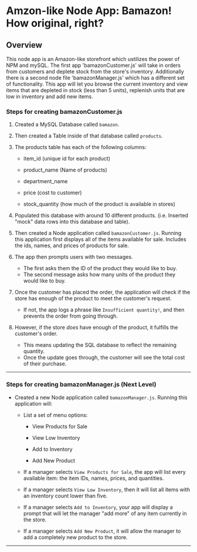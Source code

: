 # Amzon-like Node App: Bamazon! How original, right?

## Overview

This node app is an Amazon-like storefront which ustilizes the power of NPM and mySQL. The first app 'bamazonCustomer.js' will take in orders from customers and deplete stock from the store's inventory. Additionally there is a second node file 'bamazonManager.js' which has a different set of functionality. This app will let you browse the current inventory and view items that are depleted in stock (less than 5 units), replenish units that are low in inventory and add new items.

### Steps for creating bamazonCustomer.js

1. Created a MySQL Database called `bamazon`.

2. Then created a Table inside of that database called `products`.

3. The products table has each of the following columns:

   * item_id (unique id for each product)

   * product_name (Name of products)

   * department_name

   * price (cost to customer)

   * stock_quantity (how much of the product is available in stores)

4. Populated this database with around 10 different products. (i.e. Inserted "mock" data rows into this database and table).

5. Then created a Node application called `bamazonCustomer.js`. Running this application first displays all of the items available for sale. Includes the ids, names, and prices of products for sale.

6. The app then prompts users with two messages.
  
   * The first asks them the ID of the product they would like to buy.
   * The second message asks how many units of the product they would like to buy.

7. Once the customer has placed the order, the application will check if the store has enough of the product to meet the customer's request.

   * If not, the app logs a phrase like `Insufficient quantity!`, and then prevents the order from going through.

8. However, if the store _does_ have enough of the product, it fulfills the customer's order.
   * This means updating the SQL database to reflect the remaining quantity.
   * Once the update goes through, the customer will see the total cost of their purchase.

- - -


### Steps for creating bamazonManager.js (Next Level)

* Created a new Node application called `bamazonManager.js`. Running this application will:

  * List a set of menu options:

    * View Products for Sale
    
    * View Low Inventory
    
    * Add to Inventory
    
    * Add New Product

  * If a manager selects `View Products for Sale`, the app will list every available item: the item IDs, names, prices, and quantities.

  * If a manager selects `View Low Inventory`, then it will list all items with an inventory count lower than five.

  * If a manager selects `Add to Inventory`, your app will display a prompt that will let the manager "add more" of any item currently in the store.

  * If a manager selects `Add New Product`, it will allow the manager to add a completely new product to the store.

- - -

